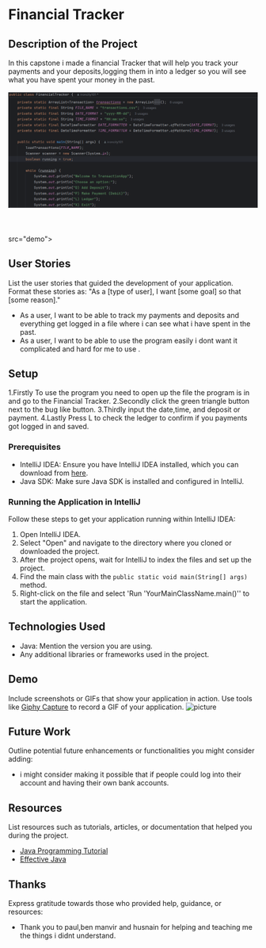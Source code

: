 
# Financial Tracker
## Description of the Project
In this capstone i made a financial Tracker that will help you track your payments and your deposits,logging them in into a ledger so you will see what you have spent your money in the past.
<br>
<br>
<img src="Screenshot 2024-05-07 222205.png">
<br>
<br>
<br>
<br>
src="demo">
## User Stories
List the user stories that guided the development of your application. Format these stories as: "As a [type of user], I want [some goal] so that [some reason]."
- As a user, I want to be able to track my payments and deposits and everything get logged  in a file where i can see what i have spent in the past.
- As a user, I want to be able to use the program easily i dont want it complicated and hard for me to use .
## Setup
1.Firstly To use the program you need to open up the file the program is in and go to the Financial Tracker.
2.Secondly click the green triangle button next to the bug like button.
3.Thirdly input the date,time, and deposit or payment.
4.Lastly Press L to check the ledger to confirm if you payments got logged in and saved.


### Prerequisites
- IntelliJ IDEA: Ensure you have IntelliJ IDEA installed, which you can download from [here](https://www.jetbrains.com/idea/download/).
- Java SDK: Make sure Java SDK is installed and configured in IntelliJ.
### Running the Application in IntelliJ
Follow these steps to get your application running within IntelliJ IDEA:
1. Open IntelliJ IDEA.
2. Select "Open" and navigate to the directory where you cloned or downloaded the project.
3. After the project opens, wait for IntelliJ to index the files and set up the project.
4. Find the main class with the `public static void main(String[] args)` method.
5. Right-click on the file and select 'Run 'YourMainClassName.main()'' to start the application.
## Technologies Used
- Java: Mention the version you are using.
- Any additional libraries or frameworks used in the project.
## Demo
Include screenshots or GIFs that show your application in action. Use tools like [Giphy Capture](https://giphy.com/apps/giphycapture) to record a GIF of your application.
![picture](lastone.png)
## Future Work
Outline potential future enhancements or functionalities you might consider adding:
- i might consider making it possible that if people could log into their account and having their own bank accounts.
## Resources
List resources such as tutorials, articles, or documentation that helped you during the project.
- [Java Programming Tutorial](https://www.example.com)
- [Effective Java](https://www.example.com)
## Thanks
Express gratitude towards those who provided help, guidance, or resources:
- Thank you to paul,ben manvir and husnain for helping and teaching me the things i didnt understand.
